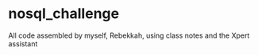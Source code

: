 # nosql_challenge

All code assembled by myself, Rebekkah, using class notes and the Xpert assistant

